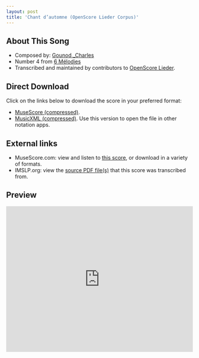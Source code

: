 ```yaml
---
layout: post
title: 'Chant d’automne (OpenScore Lieder Corpus)'
---
```


## About This Song

- Composed by: [Gounod,_Charles](https://fourscoreandmore.org/openscore/lieder/Gounod,_Charles)
- Number 4 from [6 Mélodies](https://fourscoreandmore.org/openscore/lieder/Gounod,_Charles/6_Mélodies)
- Transcribed and maintained by contributors to [OpenScore Lieder].

[OpenScore Lieder]: https://musescore.com/openscore-lieder-corpus

## Direct Download

Click on the links below to download the score in your preferred format:
- [MuseScore (compressed)](https://github.com/openscore/lieder/blob/main/scores/Gounod,_Charles/6_Mélodies/4_Chant_d’automne/lc5079391.mscz?raw=true).
- [MusicXML (compressed)](https://github.com/openscore/lieder/blob/main/scores/Gounod,_Charles/6_Mélodies/4_Chant_d’automne/lc5079391.mxl?raw=true). Use this version to open the file in other notation apps.

## External links

- MuseScore.com: view and listen to [this score][MuseScore], or download in a variety of formats.
- IMSLP.org: view the [source PDF file(s)][IMSLP] that this score was transcribed from.

[MuseScore]: https://musescore.com/score/5079391
[IMSLP]: https://imslp.org/wiki/Special:ReverseLookup/518017

## Preview

<iframe width="100%" height="394" src="https://musescore.com/openscore-lieder-corpus/scores/5079391/embed" frameborder="0" allowfullscreen allow="autoplay; fullscreen"></iframe>
